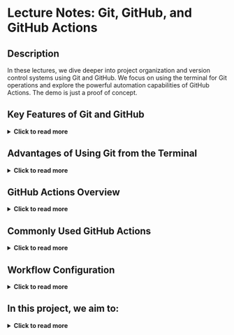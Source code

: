 # Lecture Notes: Git, GitHub, and GitHub Actions

## Description
In these lectures, we dive deeper into project organization and version control systems using Git and GitHub. We focus on using the terminal for Git operations and explore the powerful automation capabilities of GitHub Actions. The demo is just a proof of concept.

## Key Features of Git and GitHub
<details>
  <summary><strong>Click to read more</strong></summary>

  - **Version Control:** Manage and track changes across a collaborative environment.
  - **Git CLI:** Provides more control and flexibility than GUI alternatives.
  - **Branches and Pull Requests:** Crucial for managing contributions and reviewing code.
  - **SSH Keys:** Securely authenticate and interact with repositories.
  - **GitHub Actions:** Automate workflows for deployment, testing, and more.

</details>

## Advantages of Using Git from the Terminal
<details>
  <summary><strong>Click to read more</strong></summary>

1. **Full Control:** Access to a broader range of Git commands and options not available in desktop interfaces.
2. **Efficiency:** Terminal commands are faster and more versatile, particularly when switching branches or committing changes.
3. **Flexibility:** The ability to work on machines without Git GUI installed.
4. **Better Documentation Support:** The CLI provides access to more comprehensive help and resources online.
5. **Automation:** Integration with scripts for automation.

</details>

## GitHub Actions Overview
<details>
  <summary><strong>Click to read more</strong></summary>

1. **Automate Jobs:** GitHub Actions can automate various tasks, such as deployments and code testing.
2. **Trigger on Events:** Set up actions that trigger on events like push, commit, or pull requests.
3. **Custom Workflows:** Use YAML configuration files to define complex workflows that can run on different environments.
4. **Reusable Components:** Define reusable actions to streamline processes like code linting or formatting.
5. **Support for Various Runners:** Choose environments (Windows, Linux, macOS) for your workflows.

</details>

## Commonly Used GitHub Actions
<details>
  <summary><strong>Click to read more</strong></summary>

1. **Checkout Action (`actions/checkout`):** Used to check out your repository code so the workflow can access it.
2. **Setup Node.js Action (`actions/setup-node`):** Sets up the Node.js environment for running JavaScript/TypeScript projects.
3. **Run Tests with Jest (`jest-action`):** Automatically runs tests in your project with Jest, a popular testing framework.
4. **Linting with ESLint (`github/super-linter`):** Automatically lints your codebase to ensure code quality and consistency.
5. **Deploy to GitHub Pages (`peaceiris/actions-gh-pages`):** Automates the deployment of static sites to GitHub Pages.
6. **Build and Push Docker Images (`docker/build-push-action`):** Builds and pushes Docker images to a container registry.
7. **Trigger CI Pipelines (`actions/trigger-pipeline`):** Useful for triggering external CI/CD systems such as Jenkins or GitLab CI.

</details>

## Workflow Configuration
<details>
  <summary><strong>Click to read more</strong></summary>

1. **Event-Driven:** Workflows trigger based on events (e.g., a push to a branch or a pull request).
2. **YAML Definition:** Workflow steps are defined in YAML files, housed in the `.github/workflows` directory.
3. **Steps and Jobs:** Jobs consist of multiple steps that are executed in order, and can have dependencies on each other.
4. **Environment Setup:** Workflows can be configured to run in specific environments, such as staging, testing, or production.
5. **Scheduling:** Workflows can be triggered on a schedule (e.g., nightly builds).

</details>

## In this project, we aim to:
<details>
  <summary><strong>Click to read more</strong></summary>


- **Build a multi-page application with various routes.**
- **Implement middleware to handle tasks like managing date information.**

</details>
